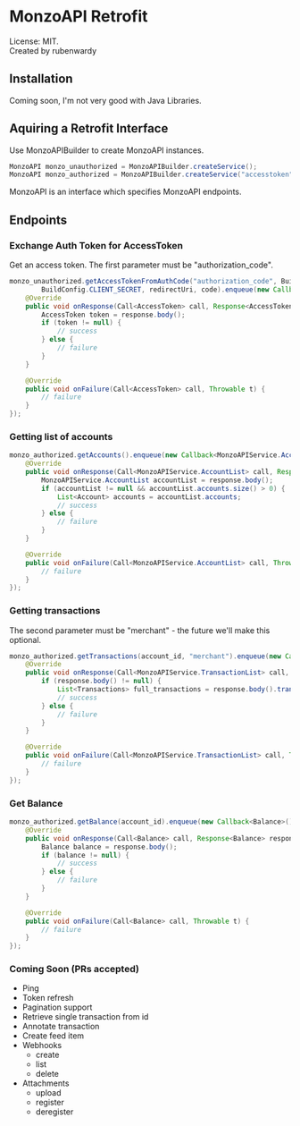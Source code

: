 # MonzoAPI Retrofit

License: MIT.  
Created by rubenwardy

## Installation

Coming soon, I'm not very good with Java Libraries.

## Aquiring a Retrofit Interface

Use MonzoAPIBuilder to create MonzoAPI instances.

```Java
MonzoAPI monzo_unauthorized = MonzoAPIBuilder.createService();
MonzoAPI monzo_authorized = MonzoAPIBuilder.createService("accesstoken");
```

MonzoAPI is an interface which specifies MonzoAPI endpoints.


## Endpoints


### Exchange Auth Token for AccessToken

Get an access token. The first parameter must be "authorization_code".

```Java
monzo_unauthorized.getAccessTokenFromAuthCode("authorization_code", BuildConfig.CLIENT_ID,
		BuildConfig.CLIENT_SECRET, redirectUri, code).enqueue(new Callback<AccessToken>() {
	@Override
	public void onResponse(Call<AccessToken> call, Response<AccessToken> response) {
		AccessToken token = response.body();
		if (token != null) {
			// success
		} else {
			// failure
		}
	}

	@Override
	public void onFailure(Call<AccessToken> call, Throwable t) {
		// failure
	}
});
```

### Getting list of accounts

```Java
monzo_authorized.getAccounts().enqueue(new Callback<MonzoAPIService.AccountList>() {
	@Override
	public void onResponse(Call<MonzoAPIService.AccountList> call, Response<MonzoAPIService.AccountList> response) {
		MonzoAPIService.AccountList accountList = response.body();
		if (accountList != null && accountList.accounts.size() > 0) {
			List<Account> accounts = accountList.accounts;
			// success
		} else {
			// failure
		}
	}

	@Override
	public void onFailure(Call<MonzoAPIService.AccountList> call, Throwable t) {
		// failure
	}
});
```

### Getting transactions

The second parameter must be "merchant" - the future we'll make this optional.

```Java
monzo_authorized.getTransactions(account_id, "merchant").enqueue(new Callback<MonzoAPIService.TransactionList>() {
	@Override
	public void onResponse(Call<MonzoAPIService.TransactionList> call, Response<MonzoAPIService.TransactionList> response) {
		if (response.body() != null) {
			List<Transactions> full_transactions = response.body().transactions;
			// success
		} else {
			// failure
		}
	}

	@Override
	public void onFailure(Call<MonzoAPIService.TransactionList> call, Throwable t) {
		// failure
	}
});
```

### Get Balance

```Java
monzo_authorized.getBalance(account_id).enqueue(new Callback<Balance>() {
	@Override
	public void onResponse(Call<Balance> call, Response<Balance> response) {
		Balance balance = response.body();
		if (balance != null) {
			// success
		} else {
			// failure
		}
	}

	@Override
	public void onFailure(Call<Balance> call, Throwable t) {
		// failure
	}
});
```

### Coming Soon (PRs accepted)

* Ping
* Token refresh
* Pagination support
* Retrieve single transaction from id
* Annotate transaction
* Create feed item
* Webhooks
	* create
	* list
	* delete
* Attachments
	* upload
	* register
	* deregister
